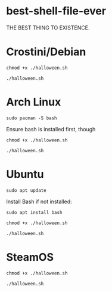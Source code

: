 # best-shell-file-ever
THE BEST THING TO EXISTENCE.

# Crostini/Debian
`chmod +x ./halloween.sh`

`./halloween.sh`
# Arch Linux
`sudo pacman -S bash`

Ensure bash is installed first, though

`chmod +x ./halloween.sh`

`./halloween.sh`
# Ubuntu
`sudo apt update`

Install Bash if not installed:

`sudo apt install bash`

`chmod +x ./halloween.sh`

`./halloween.sh`
# SteamOS
`chmod +x ./halloween.sh`

`./halloween.sh`
